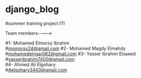 # django_blog
#summer training project ITI

Team members---->

#1- Mohamed Elmorsy Ibrahim      
#momorsy24@gmail.com
#2- Mohamed Magdy Elmahdy 
#mohamedelngar062@gmail.com
#3- Yasser Ibrahim Elsaeed 
#yasseribrahim7400@gmail.com     
#4- Ahmed Ali Elgohary    
#Aelgohary3443@gmail.com




